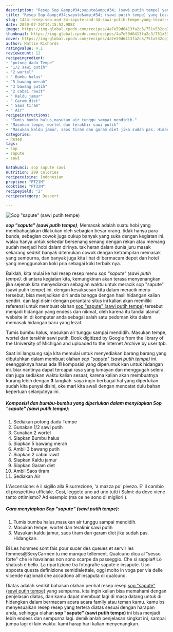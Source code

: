 ```yaml
---
description: "Resep Sop &amp;#34;sapute&amp;#34; (sawi putih tempe) yang Lezat Sekali"
title: "Resep Sop &amp;#34;sapute&amp;#34; (sawi putih tempe) yang Lezat Sekali"
slug: 1424-resep-sop-and-34-sapute-and-34-sawi-putih-tempe-yang-lezat-sekali
date: 2020-07-26T14:15:52.988Z
image: https://img-global.cpcdn.com/recipes/4a7e59d6413fa2c3/751x532cq70/sop-sapute-sawi-putih-tempe-foto-resep-utama.jpg
thumbnail: https://img-global.cpcdn.com/recipes/4a7e59d6413fa2c3/751x532cq70/sop-sapute-sawi-putih-tempe-foto-resep-utama.jpg
cover: https://img-global.cpcdn.com/recipes/4a7e59d6413fa2c3/751x532cq70/sop-sapute-sawi-putih-tempe-foto-resep-utama.jpg
author: Hattie Richards
ratingvalue: 4.1
reviewcount: 12
recipeingredient:
- "potong dadu Tempe"
- "1/2 sawi putih"
- "2 wortel"
- " Bumbu halus"
- "5 bawang merah"
- "3 bawang putih"
- "2 cabai rawit"
- " Kaldu jamur"
- " Garam diet"
- " Saos tiram"
- " Air"
recipeinstructions:
- "Tumis bumbu halus,masukan air tunggu sampai mendidih."
- "Masukan tempe, wortel dan terakhir sawi putih"
- "Masukan kaldu jamur, saos tiram dan garam diet jika sudah pas. Hidangkan."
categories:
- Resep
tags:
- sop
- sapute
- sawi

katakunci: sop sapute sawi 
nutrition: 299 calories
recipecuisine: Indonesian
preptime: "PT21M"
cooktime: "PT32M"
recipeyield: "2"
recipecategory: Dessert

---
```



![Sop &#34;sapute&#34; (sawi putih tempe)](https://img-global.cpcdn.com/recipes/4a7e59d6413fa2c3/751x532cq70/sop-sapute-sawi-putih-tempe-foto-resep-utama.jpg)

<b><i>sop &#34;sapute&#34; (sawi putih tempe)</i></b>, Memasak adalah suatu hobi yang membahagiakan dilakukan oleh sebagian besar orang. tidak hanya para bunda, sebagian cowok juga cukup banyak yang suka dengan kegiatan ini. walau hanya untuk sekedar bersenang senang dengan rekan atau memang sudah menjadi hobi dalam dirinya. tak heran dalam dunia juru masak sekarang sedikit banyak ditemukan cowok dengan ketrampilan memasak yang sempurna, dan banyak juga kita lihat di bermacam depot dan hotel yang menggunakan koki pria sebagai koki terbaik nya.

Baiklah, kita mulai ke hal resep resep menu <i>sop &#34;sapute&#34; (sawi putih tempe)</i>. di antara kegiatan kita, kemungkinan akan terasa menyenangkan jika sejenak kita menyediakan sebagian waktu untuk meracik sop &#34;sapute&#34; (sawi putih tempe) ini. dengan kesuksesan kita dalam meracik menu tersebut, bisa menjadikan diri anda bangga dengan hasil hidangan kalian sendiri. dan lagi disini dengan perantara situs ini kalian akan memiliki referensi untuk membuat olahan <u>sop &#34;sapute&#34; (sawi putih tempe)</u> tersebut menjadi hidangan yang endess dan nikmat, oleh karena itu tandai alamat website ini di komputer anda sebagai salah satu pedoman kita dalam memasak hidangan baru yang lezat.

Tumis bumbu halus, masukan air tunggu sampai mendidih. Masukan tempe, wortel dan terakhir sawi putih. Book digitized by Google from the library of the University of Michigan and uploaded to the Internet Archive by user tpb.


Saat ini langsung saja kita memulai untuk menyediakan barang barang yang dibutuhkan dalam membuat olahan <u><i>sop &#34;sapute&#34; (sawi putih tempe)</i></u> ini. seenggaknya harus ada <b>11</b> komposisi yang diperuntuk kan untuk hidangan ini. biar nantinya dapat tercapai rasa yang lumayan dan menggugah selera. dan juga sediakan waktu kalian sesaat, karena kalian akan membuatnya kurang lebih dengan <b>3</b> langkah. saya ingin berbagai hal yang diperlukan sudah kita punyai disini, oke mari kita awali dengan mencatat dulu bahan keperluan selanjutnya ini.

<!--inarticleads1-->

##### Komposisi dan bumbu-bumbu yang diperlukan dalam menyiapkan Sop &#34;sapute&#34; (sawi putih tempe):

1. Sediakan potong dadu Tempe
1. Gunakan 1/2 sawi putih
1. Gunakan 2 wortel
1. Siapkan  Bumbu halus
1. Siapkan 5 bawang merah
1. Ambil 3 bawang putih
1. Siapkan 2 cabai rawit
1. Siapkan  Kaldu jamur
1. Siapkan  Garam diet
1. Ambil  Saos tiram
1. Sediakan  Air


L&#39;Ascensione: è il sigillo alla Risurrezione, &#39;a mazza po&#39; pivezo. E&#39; il cambio di prospettiva ufficiale. Così, leggete uno ad uno tutti i Salmi: da dove viene tanto ottimismo? Ad esempio (ma ce ne sono di migliori.). 

<!--inarticleads2-->

##### Cara menyiapkan Sop &#34;sapute&#34; (sawi putih tempe):

1. Tumis bumbu halus,masukan air tunggu sampai mendidih.
1. Masukan tempe, wortel dan terakhir sawi putih
1. Masukan kaldu jamur, saos tiram dan garam diet jika sudah pas. Hidangkan.


Bi Les hommes sont fais pour sucer des queues et servir les femmes@SexyCarmen tu me manque tellement. Qualcuno dica al &#34;sesso forte&#34; che le havaianas non sono scarpe da passeggio. Che si sappia# Lo shatush è bello. La ripartizione tra fotografie sapute e insapute. Uso apposta questa definizione semidialettale, oggi molto in voga per via delle vicende nazionali che accadono all&#39;insaputa di qualcuno. 

Diatas adalah sedikit bahasan olahan perihal resep resep <u>sop &#34;sapute&#34; (sawi putih tempe)</u> yang sempurna. kita ingin kalian bisa memahami dengan penjelasan diatas, dan kamu dapat membuat lagi di masa datang untuk di hidangkan dalam bermacam acara acara family atau teman kamu. kamu bs menyesuaikan resep resep yang tertera diatas sesuai dengan harapan anda, sehingga olahan <b>sop &#34;sapute&#34; (sawi putih tempe)</b> ini bisa menjadi lebih endess dan sempurna lagi. demikianlah penjelasan singkat ini, sampai jumpa lagi di lain waktu. kami harap hari kalian menyenangkan.
